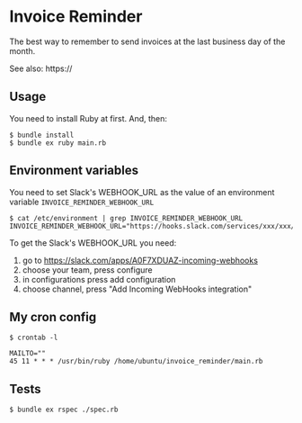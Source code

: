 # Invoice Reminder

The best way to remember to send invoices at the last business day of the month.

See also: https://

## Usage

You need to install Ruby at first. And, then:

```
$ bundle install
$ bundle ex ruby main.rb
```

## Environment variables

You need to set Slack's WEBHOOK_URL as the value of an environment variable `INVOICE_REMINDER_WEBHOOK_URL`

```
$ cat /etc/environment | grep INVOICE_REMINDER_WEBHOOK_URL
INVOICE_REMINDER_WEBHOOK_URL="https://hooks.slack.com/services/xxx/xxx/xxx"
```

To get the Slack's WEBHOOK_URL you need:

1. go to https://slack.com/apps/A0F7XDUAZ-incoming-webhooks
2. choose your team, press configure
3. in configurations press add configuration
4. choose channel, press "Add Incoming WebHooks integration"

## My cron config

```
$ crontab -l

MAILTO=""
45 11 * * * /usr/bin/ruby /home/ubuntu/invoice_reminder/main.rb
```

## Tests

```
$ bundle ex rspec ./spec.rb
```
